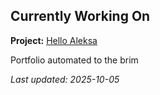 ## Currently Working On

**Project:** [Hello Aleksa](https://github.com/alxhdd/hello-aleksa)

Portfolio automated to the brim

_Last updated: 2025-10-05_
